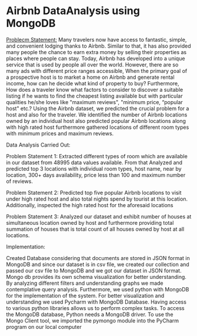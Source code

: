 # Airbnb DataAnalysis using MongoDB
<u>Problecm Statement:</u>
Many travelers now have access to fantastic, simple, and convenient lodging thanks to Airbnb. Similar to that, it has also provided many people the chance to earn extra money by selling their properties as places where people can stay. Today, Airbnb has developed into a unique service that is used by people all over the world. However, there are so many ads with different price ranges accessible, When the primary goal of a prospective host is to market a home on Airbnb and generate rental income, how can he decide what kind of property to buy? Furthermore, How does a traveler know what factors to consider to discover a suitable listing if he wants to find the cheapest listing available but with particular qualities he/she loves like "maximum reviews", "minimum price, “popular host" etc.? Using the Airbnb dataset, we predicted the crucial problem for a host and also for the traveler. We identified the number of Airbnb locations owned by an individual host also predicted popular Airbnb locations along with high rated host furthermore gathered locations of different room types with minimum prices and maximum reviews.

Data Analysis Carried Out:

Problem Statement 1: Extracted different types of room which are available in our dataset from 48995 data values available. From that Analyzed and predicted top 3 locations with individual room types, host name, near by location, 300+ days availability, price less than 100 and maximum number of reviews.

Problem Statement 2: Predicted top five popular Airbnb locations to visit under high rated host and also total nights spend by tourist at this location. Additionally, inspected the high rated host for the aforesaid locations

Problem Statement 3: Analyzed our dataset and exhibit number of houses at simultaneous location owned by host and furthermore providing total summation of houses that is total count of all houses owned by host at all locations.

Implementation:

Created Database considering that documents are stored in JSON format in MongoDB and since our dataset is in csv file, we created our collection and passed our csv file to MongoDB and we got our dataset in JSON format. Mongo db provides its own schema visualization for better understanding. By analyzing different filters and understanding graphs we made contemplative query analysis. Furthermore, we used python with MongoDB for the implementation of the system. For better visualization and understanding we used Pycharm with MongoDB Database. Having access to various python libraries allows us to perform complex tasks. To access the MongoDB database, Python needs a MongoDB driver. To use the Mongo Client tool, we imported the pymongo module into the PyCharm program on our local computer
